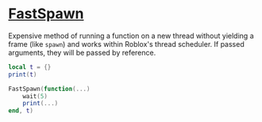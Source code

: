 # [FastSpawn](https://github.com/RoStrap/Helper/blob/master/FastSpawn.lua)
Expensive method of running a function on a new thread without yielding a frame (like `spawn`) and works within Roblox's thread scheduler. If passed arguments, they will be passed by reference.

```lua
local t = {}
print(t)

FastSpawn(function(...)
	wait(5)
	print(...)
end, t)
```
